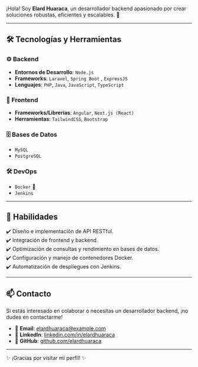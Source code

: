 ¡Hola! Soy **Elard Huaraca**, un desarrollador backend apasionado por crear soluciones robustas, eficientes y escalables. 🚀  

---

## 🛠️ **Tecnologías y Herramientas**  

### ⚙️ **Backend**  
- **Entornos de Desarrollo**: `Node.js`  
- **Frameworks**: `Laravel`, `Spring Boot` , `ExpressJS`
- **Lenguajes**: `PHP`, `Java`, `JavaScript`, `TypeScript`  

### 🎨 **Frontend**  
- **Frameworks/Librerías**: `Angular`, `Next.js (React)`  
- **Herramientas**: `TailwindCSS`, `Bootstrap`  

### 🗄️ **Bases de Datos**  
- `MySQL`  
- `PostgreSQL`  

### 🛠️ **DevOps**  
- `Docker` 🐳  
- `Jenkins`  

---

## 🔧 **Habilidades**  

✔️ Diseño e implementación de API RESTful.  
✔️ Integración de frontend y backend.  
✔️ Optimización de consultas y rendimiento en bases de datos.  
✔️ Configuración y manejo de contenedores Docker.  
✔️ Automatización de despliegues con Jenkins.  

---

## 📫 **Contacto**  

Si estás interesado en colaborar o necesitas un desarrollador backend, ¡no dudes en contactarme!  

- 📧 **Email**: [elardhuaraca@example.com](mailto:elardhuaraca@gmail.com)  
- 💼 **LinkedIn**: [linkedin.com/in/elardhuaraca](https://linkedin.com/in/elardhuaraca)  
- 🐙 **GitHub**: [github.com/elardhuaraca](https://github.com/ElardHuaraca)  

---

✨ ¡Gracias por visitar mi perfil! ✨  
